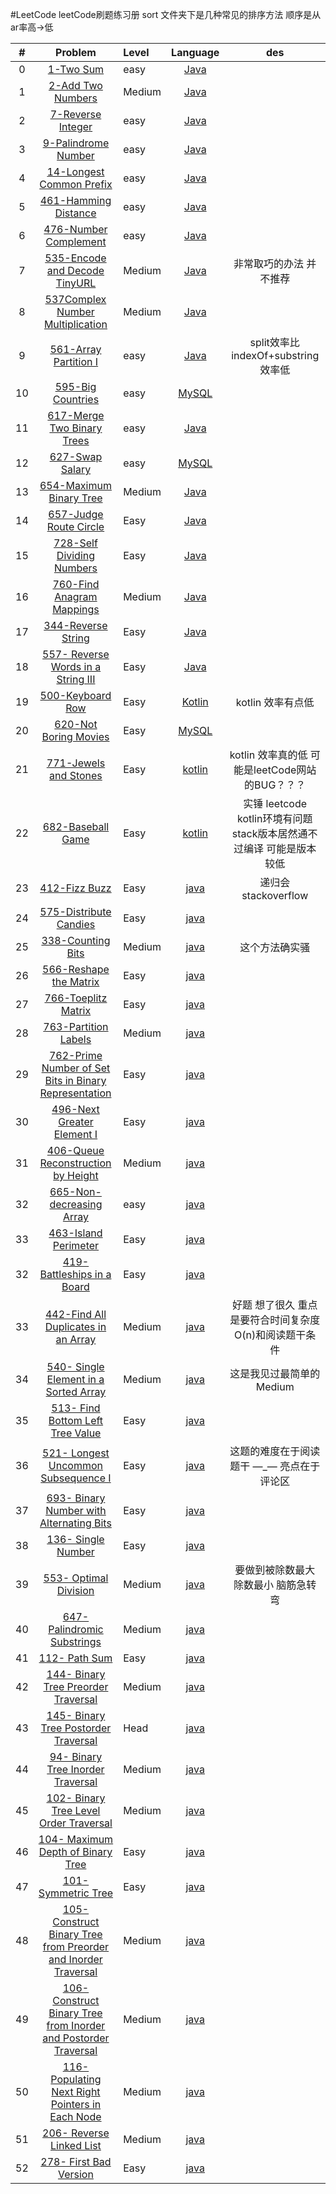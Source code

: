 #LeetCode
leetCode刷题练习册
sort 文件夹下是几种常见的排序方法
顺序是从ar率高->低

| # | Problem |    Level    |  Language | des|
|:-------:|:-------:|:--------------|:------:|:---------:|
|0|[1-Two Sum](https://leetcode.com/problems/two-sum/description/)|easy|[Java](https://github.com/unknownSauce/leetCode/blob/master/src/main/java/TwoSum.java)||
|1|[2-Add Two Numbers](https://leetcode.com/problems/Add-Two-Numbers/description/)|Medium|[Java](https://github.com/unknownSauce/leetCode/blob/master/src/main/java/AddTwoNumber.java)||
|2|[7-Reverse Integer](https://leetcode.com/problems/reverse-integer/description/)|easy|[Java](https://github.com/unknownSauce/leetCode/blob/master/src/main/java/ReverseInteger.java)||
|3|[9-Palindrome Number](https://leetcode.com/problems/Palindrome-Number/description/)|easy|[Java](https://github.com/unknownSauce/leetCode/blob/master/src/main/java/PalindromeNumber.java)||
|4|[14-Longest Common Prefix](https://leetcode.com/problems/Longest-Common-Prefix/description/)|easy|[Java](https://github.com/unknownSauce/leetCode/blob/master/src/main/java/LongestCommonPrefix.java)||
|5|[461-Hamming Distance](https://leetcode.com/problems/Hamming-Distance/description/)|easy|[Java](https://github.com/unknownSauce/leetCode/blob/master/src/main/java/HammingDistance.java)||
|6|[476-Number Complement](https://leetcode.com/problems/Number-Complement/description/)|easy|[Java](https://github.com/unknownSauce/leetCode/blob/master/src/main/java/Complement.java)||
|7|[535-Encode and Decode TinyURL](https://leetcode.com/problems/Encode-and-Decode-TinyURL/description/)|Medium|[Java](https://github.com/unknownSauce/leetCode/blob/master/src/main/java/EncodeAndDecodeTinyURL.java)|非常取巧的办法 并不推荐|
|8|[537Complex Number Multiplication](https://leetcode.com/problems/complex-number-multiplication/description/)|Medium|[Java](https://github.com/unknownSauce/leetCode/blob/master/src/main/java/ComplexNumberMultiplication.java)||
|9|[561-Array Partition I](https://leetcode.com/problems/array-partition-i/description/)|easy|[Java](https://github.com/unknownSauce/leetCode/blob/master/src/main/java/ArrayPartition.java)|split效率比indexOf+substring效率低|
|10|[595-Big Countries](https://leetcode.com/problems/Big-Countries/description/)|easy|[MySQL](https://github.com/unknownSauce/leetCode/blob/master/src/main/java/sql/BigCountries.java)||
|11|[617-Merge Two Binary Trees](https://leetcode.com/problems/Merge-Two-Binary-Trees/description/)|easy|[Java](https://github.com/unknownSauce/leetCode/blob/master/src/main/java/MergeTwoBinaryTrees.java)||
|12|[627-Swap Salary](https://leetcode.com/problems/Swap-Salary/description/)|easy|[MySQL](https://github.com/unknownSauce/leetCode/blob/master/src/main/java/SwapSalary.java)||
|13|[654-Maximum Binary Tree](https://leetcode.com/problems/Maximum-Binary-Tree/description/)|Medium|[Java](https://github.com/unknownSauce/leetCode/blob/master/src/main/java/MaximumBinaryTree.java)||
|14|[657-Judge Route Circle](https://leetcode.com/problems/Judge-Route-Circle/description/)|Easy|[Java](https://github.com/unknownSauce/leetCode/blob/master/src/main/java/JudgeRouteCircle.java)||
|15|[728-Self Dividing Numbers](https://leetcode.com/problems/Self-Dividing-Numbers/description/)|Easy|[Java](https://github.com/unknownSauce/leetCode/blob/master/src/main/java/SelfDividingNumbers.java)||
|16|[760-Find Anagram Mappings](https://leetcode.com/problems/Find-Anagram-Mappings/description/)|Medium|[Java](https://github.com/unknownSauce/leetCode/blob/master/src/main/java/FindAnagramMappings.java)||
|17|[344-Reverse String](https://leetcode.com/problems/reverse-string/description/) |Easy|[Java](https://github.com/unknownSauce/leetCode/blob/master/src/main/java/ReverseString.java)||
|18|[557- Reverse Words in a String III](https://leetcode.com/problems/reverse-words-in-a-string-iii/description/)|Easy|[Java](https://github.com/unknownSauce/leetCode/blob/master/src/main/java/ReverseWordStringIII.java)||
|19|[500-Keyboard Row](https://leetcode.com/problems/keyboard-row/description/)|Easy|[Kotlin](https://github.com/unknownSauce/leetCode/blob/master/src/main/java/KeyboardRow.kt)|kotlin 效率有点低||
|20|[620-Not Boring Movies](https://leetcode.com/problems/not-boring-movies/description/)|Easy|[MySQL](https://github.com/unknownSauce/leetCode/blob/master/src/main/java/sql/NotBoringMovies.java)||
|21|[771-Jewels and Stones](https://leetcode.com/problems/jewels-and-stones/description/)|Easy|[kotlin](https://github.com/unknownSauce/leetCode/blob/master/src/main/java/JewelsAndStones.kt)|kotlin 效率真的低 可能是leetCode网站的BUG？？？|
|22|[682-Baseball Game](https://leetcode.com/problems/baseball-game/description/)|Easy|[kotlin](https://github.com/unknownSauce/leetCode/blob/master/src/main/java/BaseballGame.kt)|实锤 leetcode kotlin环境有问题 stack版本居然通不过编译 可能是版本较低|
|23|[412-Fizz Buzz](https://leetcode.com/problems/fizz-buzz/description/)|Easy|[java](https://github.com/unknownSauce/leetCode/blob/master/src/main/java/FizzBuzz.java)|递归会stackoverflow|
|24|[575-Distribute Candies](https://leetcode.com/problems/distribute-candies/description/)|Easy|[java](https://github.com/unknownSauce/leetCode/blob/master/src/main/java/DistributeCandies.java)||
|25|[338-Counting Bits](https://leetcode.com/problems/counting-bits/description/)|Medium|[java](https://github.com/unknownSauce/leetCode/blob/master/src/main/java/CountingBits.java)|这个方法确实骚|
|26|[566-Reshape the Matrix](https://leetcode.com/problems/reshape-the-matrix/description/)|Easy|[java](https://github.com/unknownSauce/leetCode/blob/master/src/main/java/ReshapeTheMatrix.java)||
|27|[766-Toeplitz Matrix](https://leetcode.com/problems/toeplitz-matrix/description/)|Easy|[java](https://github.com/unknownSauce/leetCode/blob/master/src/main/java/ReshapeTheMatrix.java)||
|28|[763-Partition Labels](https://leetcode.com/problems/partition-labels/description/)|Medium|[java](https://github.com/unknownSauce/leetCode/blob/master/src/main/java/PartitionLabels.java)||
|29|[762-Prime Number of Set Bits in Binary Representation](https://leetcode.com/problems/prime-number-of-set-bits-in-binary-representation/description/)|Easy|[java](https://github.com/unknownSauce/leetCode/blob/master/src/main/java/PrimeNumberOfSetBitsInBinaryRepresentation.java)||
|30|[496-Next Greater Element I](https://leetcode.com/problems/next-greater-element-i/description/)|Easy|[java](https://github.com/unknownSauce/leetCode/blob/master/src/main/java/NextGreaterElementI.java)||
|31|[406-Queue Reconstruction by Height](https://leetcode.com/problems/queue-reconstruction-by-height/description/)|Medium|[java](https://github.com/unknownSauce/leetCode/blob/master/src/main/java/QueueReconstructionByHeight.java)||
|32|[665-Non-decreasing Array](https://leetcode.com/problems/non-decreasing-array/description/)|easy|[java](https://github.com/unknownSauce/leetCode/blob/master/src/main/java/NondecreasingArray.java)||
|33|[463-Island Perimeter](https://leetcode.com/problems/island-perimeter/description/)|Easy|[java](https://github.com/unknownSauce/leetCode/blob/master/src/main/java/IslandPerimeter.java)||
|32|[419-Battleships in a Board](https://leetcode.com/problems/battleships-in-a-board/description/)|Easy|[java](https://github.com/unknownSauce/leetCode/blob/master/src/main/java/BattleshipsInABoard.java)||
|33|[442-Find All Duplicates in an Array](https://leetcode.com/problems/find-all-duplicates-in-an-array/description/)|Medium|[java](https://github.com/unknownSauce/leetCode/blob/master/src/main/java/FindAllDuplicatesInAnArray.java)|好题 想了很久 重点是要符合时间复杂度O(n)和阅读题干条件||
|34|[540- Single Element in a Sorted Array](https://leetcode.com/problems/single-element-in-a-sorted-array/description/)|Medium|[java](https://github.com/unknownSauce/leetCode/blob/master/src/main/java/SingleElementInASortedArray.java)|这是我见过最简单的Medium|
|35|[513- Find Bottom Left Tree Value](https://leetcode.com/problems/find-bottom-left-tree-value/description/)|Easy|[java](https://github.com/unknownSauce/leetCode/blob/master/src/main/java/FindBottomLeftTreeValue.java)||
|36|[521- Longest Uncommon Subsequence I](https://leetcode.com/problems/longest-uncommon-subsequence-i/description/)|Easy|[java](https://github.com/unknownSauce/leetCode/blob/master/src/main/java/LongestUncommonSubsequenceI.java)|这题的难度在于阅读题干 —_— 亮点在于评论区|
|37|[693- Binary Number with Alternating Bits](https://leetcode.com/problems/binary-number-with-alternating-bits/description/)|Easy|[java](https://github.com/unknownSauce/leetCode/blob/master/src/main/java/LongestUncommonSubsequenceI.java)||
|38|[136- Single Number](https://leetcode.com/problems/single-number/description/)|Easy|[java](https://github.com/unknownSauce/leetCode/blob/master/src/main/java/SingleNumber.java)||
|39|[553- Optimal Division](https://leetcode.com/problems/optimal-division/description/)|Medium|[java](https://github.com/unknownSauce/leetCode/blob/master/src/main/java/optimalDivision.java)|要做到被除数最大 除数最小 脑筋急转弯|
|40|[647- Palindromic Substrings](https://leetcode.com/problems/palindromic-substrings/description/)|Medium|[java](https://github.com/unknownSauce/leetCode/blob/master/src/main/java/PalindromicSubstrings.java)||
|41|[112- Path Sum](https://leetcode.com/problems/path-sum/)|Easy|[java](https://github.com/unknownSauce/leetCode/blob/master/src/main/java/PathSum.java)||
|42|[144- Binary Tree Preorder Traversal](https://leetcode.com/problems/binary-tree-preorder-traversal/)|Medium|[java](https://github.com/unknownSauce/leetCode/blob/master/src/main/java/BinaryTreePreorderTraversal.java)||
|43|[145- Binary Tree Postorder Traversal](https://leetcode.com/problems/binary-tree-postorder-traversal/)|Head|[java](https://github.com/unknownSauce/leetCode/blob/master/src/main/java/BinaryTreePostorderTraversal.java)||
|44|[94- Binary Tree Inorder Traversal](https://leetcode.com/problems/binary-tree-inorder-traversal/)|Medium|[java](https://github.com/unknownSauce/leetCode/blob/master/src/main/java/BinaryTreeInorderTraversal.java)||
|45|[102- Binary Tree Level Order Traversal](https://leetcode.com/problems/binary-tree-level-order-traversal/)|Medium|[java](https://github.com/unknownSauce/leetCode/blob/master/src/main/java/BinaryTreeLevelOrderTraversal.java)||
|46|[104- Maximum Depth of Binary Tree](https://leetcode.com/problems/maximum-depth-of-binary-tree/)|Easy|[java](https://github.com/unknownSauce/leetCode/blob/master/src/main/java/MaximumDepthofBinaryTree.java)||
|47|[101- Symmetric Tree](https://leetcode.com/problems/symmetric-tree/)|Easy|[java](https://github.com/unknownSauce/leetCode/blob/master/src/main/java/SymmetricTree.java)||
|48|[105- Construct Binary Tree from Preorder and Inorder Traversal](https://leetcode.com/problems/construct-binary-tree-from-preorder-and-inorder-traversal/description/)|Medium|[java](https://github.com/unknownSauce/leetCode/blob/master/src/main/java/ConstructBinaryTreeFromPreorderAndInorderTraversal.java)||
|49|[106- Construct Binary Tree from Inorder and Postorder Traversal](https://leetcode.com/problems/construct-binary-tree-from-inorder-and-postorder-traversal/description/)|Medium|[java](https://github.com/unknownSauce/leetCode/blob/master/src/main/java/ConstructBinaryTreeFromInorderAndPostorderTraversal.java)||
|50|[116- Populating Next Right Pointers in Each Node](https://leetcode.com/problems/populating-next-right-pointers-in-each-node/)|Medium|[java](https://github.com/unknownSauce/leetCode/blob/master/src/main/java/PopulatingNextRightPointersInEachNode.java)||
|51|[206- Reverse Linked List](https://leetcode.com/problems/reverse-linked-list/description/)|Medium|[java](https://github.com/unknownSauce/leetCode/blob/master/src/main/java/ReverseLinkedList.java)||
|52|[278- First Bad Version](https://leetcode.com/problems/first-bad-version)|Easy|[java](https://github.com/unknownSauce/leetCode/blob/master/src/main/java/firstBadVersion.java)| |



